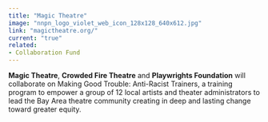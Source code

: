 ```yaml
---
title: "Magic Theatre"
image: "nnpn_logo_violet_web_icon_128x128_640x612.jpg"
link: "magictheatre.org/"
current: "true"
related:
- Collaboration Fund
---
```


**Magic Theatre**, **Crowded Fire Theatre** and **Playwrights Foundation** will collaborate on Making Good Trouble: Anti-Racist Trainers, a training program to empower a group of 12 local artists and theater administrators to lead the Bay Area theatre community creating in deep and lasting change toward greater equity.
